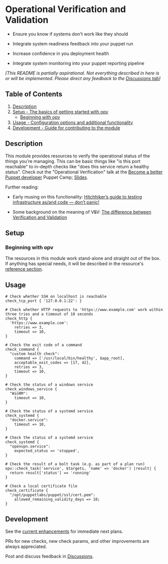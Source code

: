 # Operational Verification and Validation

* Ensure you know if systems don't work like they should

* Integrate system readiness feedback into your puppet run

* Increase confidence in you deployment health

* Integrate system monitoring into your puppet reporting pipeline

_[This README is partially aspirational. Not everything described in here is or will be implemented. Please direct any feedback to the [Discussions tab](https://github.com/puppetlabs/opv/discussions)]_

## Table of Contents

1. [Description](#description)
1. [Setup - The basics of getting started with opv](#setup)
    * [Beginning with opv](#beginning-with-opv)
1. [Usage - Configuration options and additional functionality](#usage)
1. [Development - Guide for contributing to the module](#development)

## Description

This module provides resources to verify the operational status of the things you're managing.
This can be basic things like "is this port reachable" to in-depth checks like "does this service return a healthy status".
Check out the "Operational Verification" talk at the [Become a better Puppet developer](https://puppet.com/events/become-a-better-puppet-developer/) Puppet Camp;
[Slides](https://docs.google.com/presentation/d/1xV7PzfbNaCgM_I-ClR9a4DEA2CIKZP6FE8bUkP9fPUs/edit?usp=sharing).

Further reading:

* Early musing on this functionality: [Hitchhiker’s guide to testing infrastructure as/and code — don’t panic!](https://puppet.com/blog/hitchhikers-guide-to-testing-infrastructure-as-and-code/)

* Some background on the meaning of V&V: [The difference between Verification and Validation](https://www.easterbrook.ca/steve/2010/11/the-difference-between-verification-and-validation/)

## Setup

### Beginning with opv

The resources in this module work stand-alone and straight out of the box.
If anything has special needs, it will be described in the resource's [reference section](./REFERENCE.md).

## Usage

```puppet
# Check whether SSH on localhost is reachable
check_tcp_port { '127.0.0.1:22': }
```

```puppet
# Check whether HTTP requests to 'https://www.example.com' work within three tries and a timeout of 10 seconds
check_http {
  'https://www.example.com':
    retries => 3,
    timeout => 10,
}
```

```puppet
# Check the exit code of a command
check_command {
  "custom health check":
    command => ['/usr/local/bin/healthy', $app_root],
    acceptable_exit_codes => [17, 42],
    retries => 3,
    timeout => 10,
}
```

```puppet
# Check the status of a windows service
check_windows_service {
  "WinRM":
    timeout => 10,
}
```

```puppet
# Check the status of a systemd service
check_systemd {
  "docker.service":
    timeout => 10,
}
```

```puppet
# Check the status of a systemd service
check_systemd {
  "openvpn.service":
    expected_status => 'stopped',
}
```

```puppet
# Check the result of a bolt task (e.g. as part of a plan run)
opv::check_task('service', $targets, 'name' => 'docker') |result| {
  return result['status'] == 'running'
}
```

```puppet
# Check a local certificate file
check_certificate {
  "/opt/puppetlabs/puppet/ssl/cert.pem":
    allowed_remaining_validity_days => 10;
}
```

## Development

See the [current enhancements](https://github.com/puppetlabs/opv/issues?q=is%3Aissue+is%3Aopen+label%3Aenhancement) for immediate next plans.

PRs for new checks, new check params, and other improvements are always appreciated.

Post and discuss feedback in [Discussions](https://github.com/puppetlabs/opv/discussions).
